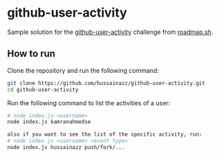 # github-user-activity
Sample solution for the [github-user-activity](https://roadmap.sh/projects/github-user-activity) challenge from [roadmap.sh](https://roadmap.sh/).

## How to run

Clone the repository and run the following command:

```bash
git clone https://github.com/hussainazz/github-user-activity.git
cd github-user-activity
```

Run the following command to list the activities of a user:

```bash
# node index.js <username>
node index.js kamranahmedse

also if you want to see the list of the specific activity, run:
# node index.js <username> <event type>
node index.js hussainazz push/fork/...
```
